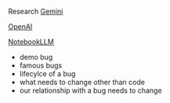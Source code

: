 Research
[Gemini](https://gemini.google.com/app/2ad4610e13c11152?utm_source=gemini&utm_medium=referral&utm_campaign=gemini_deep_research_landing_page&redirect=home&hl=en&_gl=1*18estai*_gcl_au*MTAxMzk0ODI5NC4xNzQ5MzMxNzIx*_ga*MTA1Mjc4MjA3My4xNzQ5MzMxNzI0*_ga_WC57KJ50ZZ*czE3NDkzMzE3MjMkbzEkZzAkdDE3NDkzMzE3MjMkajYwJGwwJGgw)


[OpenAI](https://chatgpt.com/c/68615df1-2a78-8001-bc92-4b5e59f8f883)


[NotebookLLM](https://notebooklm.google.com/notebook/76d575af-bca0-4fc2-b7d0-60d4268e34de)


- demo bug
- famous bugs
- lifecylce of a bug
- what needs to change other than code
- our relationship with a bug needs to change